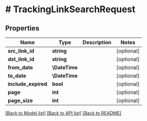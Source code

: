 # # TrackingLinkSearchRequest

## Properties

Name | Type | Description | Notes
------------ | ------------- | ------------- | -------------
**src_link_id** | **string** |  | [optional]
**dst_link_id** | **string** |  | [optional]
**from_date** | **\DateTime** |  | [optional]
**to_date** | **\DateTime** |  | [optional]
**include_expired** | **bool** |  | [optional]
**page** | **int** |  | [optional]
**page_size** | **int** |  | [optional]

[[Back to Model list]](../../README.md#models) [[Back to API list]](../../README.md#endpoints) [[Back to README]](../../README.md)
